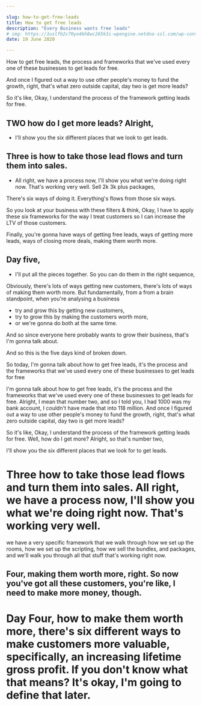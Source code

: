 ```yaml
---

slug: how-to-get-free-leads
title: How to get free leads
description: "Every Business wants free leads"
# img: https://1uslfb2c70yo4bh8wc265k3i-wpengine.netdna-ssl.com/wp-content/uploads/2021/02/10-Best-Web-Development-Technologies-In-2021.png
date: 19 June 2020

---
```




How to get free leads, the process and frameworks that we've used every one of these businesses to get leads for free. 

And once I figured out a way to use other people's money to fund the growth, right, that's what zero outside capital, day two is get more leads? 

So it's like, Okay, I understand the process of the framework getting leads for free. 

## TWO how do I get more leads? Alright, 
- I'll show you the six different places that we look to get leads. 

## Three is how to take those lead flows and turn them into sales. 
- All right, we have a process now, I'll show you what we're doing right now. That's working very well. Sell 2k 3k plus packages,  

There's six ways of doing it. Everything's flows from those six ways. 

So you look at your business with these filters & think, Okay, I have to apply these six frameworks for the way I treat customers so I can increase the LTV of those customers. 

Finally, you're gonna have ways of getting free leads, ways of getting more leads, ways of closing more deals, making them worth more. 

## Day five, 
- I'll put all the pieces together. So you can do them in the right sequence, 


Obviously, there's lots of ways getting new customers, there's lots of ways of making them worth more. But fundamentally, from a from a brain standpoint, when you're analysing a business
- try and grow this by getting new customers, 
- try to grow this by making the customers worth more, 
- or we're gonna do both at the same time.

And so since everyone here probably wants to grow their business, that's I'm gonna talk about. 

And so this is the five days kind of broken down. 

So today, I'm gonna talk about how to get free leads, it's the process and the frameworks that we've used every one of these businesses to get leads for free

I'm gonna talk about how to get free leads, it's the process and the frameworks that we've used every one of these businesses to get leads for free. Alright, I mean that number two, and so I told you, I had 1000 was my bank account, I couldn't have made that into 118 million. And once I figured out a way to use other people's money to fund the growth, right, that's what zero outside capital, day two is get more leads? 

So it's like, Okay, I understand the process of the framework getting leads for free. Well, how do I get more? Alright, so that's number two, 

I'll show you the six different places that we look for to get leads. 

# Three how to take those lead flows and turn them into sales. All right, we have a process now, I'll show you what we're doing right now. That's working very well.

we have a very specific framework that we walk through how we set up the rooms, how we set up the scripting, how we sell the bundles, and packages, and we'll walk you through all that stuff that's working right now. 

## Four, making them worth more, right. So now you've got all these customers, you're like, I need to make more money, though. 

# Day Four, how to make them worth more, there's six different ways to make customers more valuable, specifically, an increasing lifetime gross profit. If you don't know what that means? It's okay, I'm going to define that later.